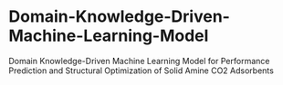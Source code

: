 # Domain-Knowledge-Driven-Machine-Learning-Model
Domain Knowledge-Driven Machine Learning Model for Performance Prediction and Structural Optimization of Solid Amine CO2 Adsorbents
